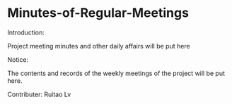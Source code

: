 # Minutes-of-Regular-Meetings
Introduction:

Project meeting minutes and other daily affairs will be put here

Notice:

The contents and records of the weekly meetings of the project will be put here.

Contributer: Ruitao Lv
